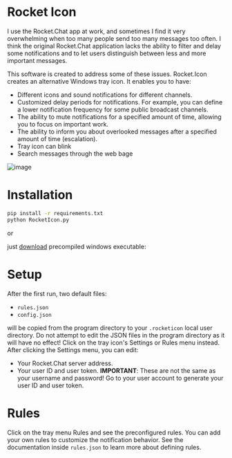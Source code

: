 # Rocket Icon

I use the Rocket.Chat app at work, and sometimes I find it very overwhelming when too many people send too many messages too often. I think the original Rocket.Chat application lacks the ability to filter and delay some notifications and to let users distinguish between less and more important messages.

This software is created to address some of these issues. Rocket.Icon creates an alternative Windows tray icon. It enables you to have:
- Different icons and sound notifications for different channels.
- Customized delay periods for notifications. For example, you can define a lower notification frequency for some public broadcast channels.
- The ability to mute notifications for a specified amount of time, allowing you to focus on important work.
- The ability to inform you about overlooked messages after a specified amount of time (escalation).
- Tray icon can blink
- Search messages through the web bage

![image](https://github.com/user-attachments/assets/9b790f26-8f4e-4ce3-8402-8686326036ea)
# Installation

```sh
pip install -r requirements.txt
python RocketIcon.py
```

or

just [download](https://github.com/mao73a/rocket.icon/releases) precompiled windows executable:

# Setup

After the first run, two default files:
- `rules.json`
- `config.json`

will be copied from the program directory to your `.rocketicon` local user directory. Do not attempt to edit the JSON files in the program directory as it will have no effect! Click on the tray icon's Settings or Rules menu instead. After clicking the Settings menu, you can edit:
- Your Rocket.Chat server address.
- Your user ID and user token. **IMPORTANT**: These are not the same as your username and password! Go to your user account to generate your user ID and user token.


# Rules

Click on the tray menu Rules and see the preconfigured rules. You can add your own rules to customize the notification behavior. See the documentation inside `rules.json` to learn more about defining rules.
